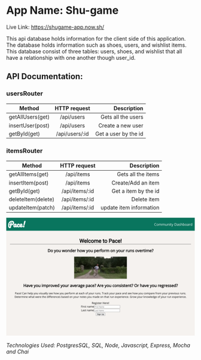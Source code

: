# App Name: Shu-game
Live Link: https://shugame-app.now.sh/

This api database holds information for the client side of this application.  The database holds information such as shoes, users, and wishlist items.  This database consist of three tables: users, shoes, and wishlist that all have a relationship with one another though user_id.  

## API Documentation:

### usersRouter
| Method | HTTP request | Description |
|--------|:------------:|------------:|
| getAllUsers(get) | /api/users | Gets all the users |
| insertUser(post) | /api/users | Create a new user |
| getById(get) | /api/users/:id | Get a user by the id |

### itemsRouter
| Method | HTTP request | Description |
|--------|:------------:|------------:|
| getAllItems(get) | /api/items | Gets all the items |
| insertItem(post) | /api/items | Create/Add an item |
| getById(get) | /api/items/:id | Get a item by the id |
| deleteItem(delete) | /api/items/:id | Delete item |
| updateItem(patch) | /api/items/:id | update item information |


![ScreenShot](screenshot.png)


*Technologies Used: PostgresSQL, SQL, Node, Javascript, Express, Mocha and Chai* 
